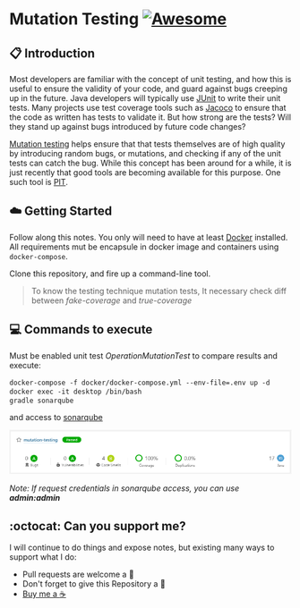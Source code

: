# Mutation Testing [![Awesome](https://awesome.re/badge-flat.svg)](https://awesome.re)

## :clipboard: Introduction

Most developers are familiar with the concept of unit testing, and how this is useful to ensure the validity of your code, and guard against bugs creeping up in the future. Java developers will typically use [JUnit](https://junit.org/junit5/) to write their unit tests. Many projects use test coverage tools such as [Jacoco](https://www.eclemma.org/jacoco/) to ensure that the code as written has tests to validate it. But how strong are the tests? Will they stand up against bugs introduced by future code changes? 

[Mutation testing](https://en.wikipedia.org/wiki/Mutation_testing) helps ensure that that tests themselves are of high quality by introducing random bugs, or mutations, and checking if any of the unit tests can catch the bug. While this concept has been around for a while, it is just recently that good tools are becoming available for this purpose. One such tool is [PIT](https://pitest.org/).

## :cloud: Getting Started

Follow along this notes. You only will need to have at least [Docker](https://www.docker.com/) installed. All requirements mut be encapsule in docker image and containers using `docker-compose`. 

Clone this repository, and fire up a command-line tool.

> To know the testing technique mutation tests, It necessary check diff between _fake-coverage_ and _true-coverage_

## :computer: Commands to execute

Must be enabled unit test _OperationMutationTest_ to compare results and execute:

```
docker-compose -f docker/docker-compose.yml --env-file=.env up -d
docker exec -it desktop /bin/bash
gradle sonarqube
```
and access to [sonarqube](http://localhost:19000)

<img src="config/sq-analyzed.png">

_Note: If request credentials in sonarqube access, you can use **admin:admin**_

## :octocat: Can you support me?

I will continue to do things and expose notes, but existing many ways to support what I do:
* Pull requests are welcome a :dizzy:
* Don't forget to give this Repository a :star2:
* <a href="https://www.buymeacoffee.com/pedringcoding" title="Donate to this content using BuyMeACoffee">Buy me a :coffee:</a>

